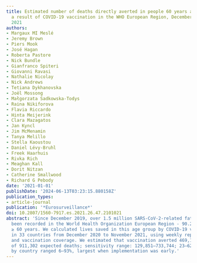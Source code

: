 ```yaml
---
title: Estimated number of deaths directly averted in people 60 years and older as
  a result of COVID-19 vaccination in the WHO European Region, December 2020 to November
  2021
authors:
- Margaux MI Meslé
- Jeremy Brown
- Piers Mook
- José Hagan
- Roberta Pastore
- Nick Bundle
- Gianfranco Spiteri
- Giovanni Ravasi
- Nathalie Nicolay
- Nick Andrews
- Tetiana Dykhanovska
- Joël Mossong
- Małgorzata Sadkowska-Todys
- Raina Nikiforova
- Flavia Riccardo
- Hinta Meijerink
- Clara Mazagatos
- Jan Kyncl
- Jim McMenamin
- Tanya Melillo
- Stella Kaoustou
- Daniel Lévy-Bruhl
- Freek Haarhuis
- Rivka Rich
- Meaghan Kall
- Dorit Nitzan
- Catherine Smallwood
- Richard G Pebody
date: '2021-01-01'
publishDate: '2024-06-13T03:23:15.880158Z'
publication_types:
- article-journal
publication: '*Eurosurveillance*'
doi: 10.2807/1560-7917.es.2021.26.47.2101021
abstract: 'Since December 2019, over 1.5 million SARS-CoV-2-related fatalities have
  been recorded in the World Health Organization European Region - 90.2% in people
  ≥ 60 years. We calculated lives saved in this age group by COVID-19 vaccination
  in 33 countries from December 2020 to November 2021, using weekly reported deaths
  and vaccination coverage. We estimated that vaccination averted 469,186 deaths (51%
  of 911,302 expected deaths; sensitivity range: 129,851–733,744; 23–62%). Impact
  by country ranged 6–93%, largest when implementation was early.'
---
```

